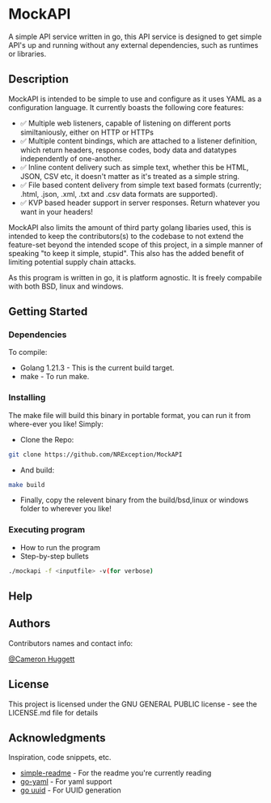 # MockAPI

A simple API service written in go, this API service is designed to get simple API's up and running without any external dependencies, such as runtimes or libraries.

## Description

MockAPI is intended to be simple to use and configure as it uses YAML as a configuration language. It currently boasts the following core features:

* ✅ Multiple web listeners, capable of listening on different ports similtaniously, either on HTTP or HTTPs
* ✅ Multiple content bindings, which are attached to a listener definition, which return headers, response codes, body data and datatypes independently of one-another.
* ✅ Inline content delivery such as simple text, whether this be HTML, JSON, CSV etc, it doesn't matter as it's treated as a simple string.
* ✅ File based content delivery from simple text based formats (currently; .html, .json, .xml, .txt and .csv data formats are supported).
* ✅ KVP based header support in server responses. Return whatever you want in your headers!

MockAPI also limits the amount of third party golang libaries used, this is intended to keep the contributors(s) to the codebase to not extend the feature-set beyond the intended scope of this project, in a simple manner of speaking "to keep it simple, stupid". This also has the added benefit of limiting potential supply chain attacks.

As this program is written in go, it is platform agnostic. It is freely compabile with both BSD, linux and windows.

## Getting Started

### Dependencies

To compile:

* Golang 1.21.3 - This is the current build target.
* make - To run make.

### Installing

The make file will build this binary in portable format, you can run it from where-ever you like! Simply:

* Clone the Repo:

```bash
git clone https://github.com/NRException/MockAPI
```
* And build:
```bash
make build
```

* Finally, copy the relevent binary from the build/bsd,linux or windows folder to wherever you like!

### Executing program

* How to run the program
* Step-by-step bullets
```bash
./mockapi -f <inputfile> -v(for verbose)
```

## Help

<todo> </todo>

## Authors

Contributors names and contact info:

[@Cameron Huggett](https://github.com/NRException)

## License

This project is licensed under the GNU GENERAL PUBLIC license - see the LICENSE.md file for details

## Acknowledgments

Inspiration, code snippets, etc.
* [simple-readme](https://gist.github.com/DomPizzie/7a5ff55ffa9081f2de27c315f5018afc#file-readme-template-md) - For the readme you're currently reading
* [go-yaml](https://github.com/go-yaml/yaml) - For yaml support
* [go uuid](https://github.com/google/uuid) - For UUID generation